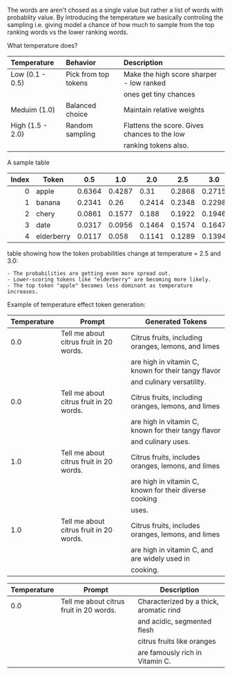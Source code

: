 The words are aren't chosed as a single value but rather a list of words with probablity value. By introducing the temperature we basically controling the sampling i.e. giving model a chance of how much to sample from the top ranking words vs the lower ranking words.

What temperature does?

| **Temperature**     | **Behavior**         | **Description**                              |
| :------------------ | :-----------------   | :------------------------------------------- |
| Low (0.1 - 0.5)     | Pick from top tokens | Make the high score sharper - low ranked     |
|                     |                      | ones get tiny chances                        |
| Meduim (1.0)        | Balanced choice      | Maintain relative weights                    |
| High (1.5 - 2.0)    | Random sampling      | Flattens the score. Gives chances to the low |
|                     |                      | ranking tokens also.                         |


A sample table

| **Index** | **Token**  | **0.5** | **1.0** |  **2.0** | **2.5** | **3.0** |
| -------:  | --------   | ------- | ------- | -------  | ------- | ------- |
| 0         | apple      | 0.6364  | 0.4287  | 0.31     | 0.2868  | 0.2715  |
| 1         | banana     | 0.2341  | 0.26    | 0.2414   | 0.2348  | 0.2298  |
| 2         | chery      | 0.0861  | 0.1577  |    0.188 | 0.1922  | 0.1946  |
| 3         | date       | 0.0317  | 0.0956  |   0.1464 | 0.1574  | 0.1647  |
| 4         | elderberry | 0.0117  | 0.058   |   0.1141 | 0.1289  | 0.1394  |

table showing how the token probabilities change at temperature = 2.5 and 3.0:

    - The probabilities are getting even more spread out.
    - Lower-scoring tokens like "elderberry" are becoming more likely.
    - The top token "apple" becomes less dominant as temperature increases.

Example of temperature effect token generation:

| **Temperature** | **Prompt**                              | **Generated Tokens**                                   |
|-----------------|-----------------------------------------|--------------------------------------------------------|
| 0.0             | Tell me about citrus fruit in 20 words. | Citrus fruits, including oranges, lemons, and limes    |
|                 |                                         | are high in vitamin C, known for their tangy flavor    |
|                 |                                         | and culinary versatility.                              |
| 0.0             | Tell me about citrus fruit in 20 words. | Citrus fruits, including oranges, lemons, and limes    |
|                 |                                         | are high in vitamin C, known for their tangy flavor    |
|                 |                                         | and culinary uses.                                     |
| 1.0             | Tell me about citrus fruit in 20 words. | Citrus fruits, includes oranges, lemons, and limes     |
|                 |                                         | are high in vitamin C, known for their diverse cooking |
|                 |                                         | uses.                                                  |
| 1.0             | Tell me about citrus fruit in 20 words. | Citrus fruits, includes oranges, lemons, and limes     |
|                 |                                         | are high in vitamin C, and are widely used in          |
|                 |                                         | cooking.                                               |


| **Temperature** | **Prompt**                              | **Description**                                |
|-----------------|-----------------------------------------|------------------------------------------------|
| 0.0             | Tell me about citrus fruit in 20 words. | Characterized by a thick, aromatic rind       |
|                 |                                         | and acidic, segmented flesh                   |
|                 |                                         | citrus fruits like oranges                    |
|                 |                                         | are famously rich in Vitamin C.               |
